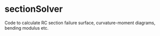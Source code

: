 # sectionSolver
Code to calculate RC section failure surface, curvature-moment diagrams, bending modulus etc.
